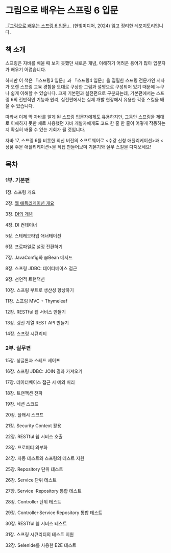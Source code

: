 # 그림으로 배우는 스프링 6 입문

[『그림으로 배우는 스프링 6 입문』](https://www.hanbit.co.kr/store/books/look.php?p_code=B1434600858) (한빛미디어, 2024) 읽고 정리한 레포지토리입니다.

## 책 소개

스프링은 자바를 배울 때 보지 못했던 새로운 개념, 이해하기 어려운 용어가 많아 입문자가 배우기 어렵습니다. 

하지만 이 책은 『스프링3 입문』과 『스프링4 입문』을 집필한 스프링 전문가인 저자가 오랜 스프링 교육 경험을 토대로 구상한 그림과 설명으로 구성되어 있기 때문에 누구나 쉽게 이해할 수 있습니다. 크게 기본편과 실전편으로 구분되는데, 기본편에서는 스프링 6의 전반적인 기능과 원리, 실전편에서는 실제 개발 현장에서 유용한 각종 스킬을 배울 수 있습니다. 

따라서 이제 막 자바를 알게 된 스프링 입문자에게도 유용하지만, 그동안 스프링을 제대로 이해하지 못한 채로 사용했던 자바 개발자에게도 코드 한 줄 한 줄이 어떻게 작동하는지 확실히 배울 수 있는 기회가 될 것입니다. 

자바 17, 스프링 6를 비롯한 최신 버전의 소프트웨어로 <수강 신청 애플리케이션>과 <상품 주문 애플리케이션>을 직접 만들어보며 기본기와 실무 스킬을 다져보세요!

## 목차

### **1부. 기본편**

1장. 스프링 개요

2장. [웹 애플리케이션 개요](https://github.com/gabean13/Software-Engineering-Book/tree/main/%EA%B7%B8%EB%A6%BC%EC%9C%BC%EB%A1%9C%20%EB%B0%B0%EC%9A%B0%EB%8A%94%20%EC%8A%A4%ED%94%84%EB%A7%81%206%20%EC%9E%85%EB%AC%B8/Ch2)

3장. [DI의 개념](https://github.com/gabean13/Software-Engineering-Book/tree/main/%EA%B7%B8%EB%A6%BC%EC%9C%BC%EB%A1%9C%20%EB%B0%B0%EC%9A%B0%EB%8A%94%20%EC%8A%A4%ED%94%84%EB%A7%81%206%20%EC%9E%85%EB%AC%B8/Ch3)

4장. DI 컨테이너

5장. 스테레오타입 애너테이션

6장. 프로파일로 설정 전환하기

7장. JavaConfig와 @Bean 메서드

8장. 스프링 JDBC: 데이터베이스 접근

9장. 선언적 트랜잭션

10장. 스프링 부트로 생산성 향상하기

11장. 스프링 MVC + Thymeleaf

12장. RESTful 웹 서비스 만들기

13장. 갱신 계열 REST API 만들기

14장. 스프링 시큐리티

### **2부. 실무편**

15장. 싱글톤과 스레드 세이프

16장. 스프링 JDBC: JOIN 결과 가져오기

17장. 데이터베이스 접근 시 예외 처리

18장. 트랜잭션 전파

19장. 세션 스코프

20장. 플래시 스코프

21장. Security Context 활용

22장. RESTful 웹 서비스 호출

23장. 프로퍼티 외부화

24장. 자동 테스트와 스프링의 테스트 지원

25장. Repository 단위 테스트

26장. Service 단위 테스트

27장. Service ·Repository 통합 테스트

28장. Controller 단위 테스트

29장. Controller·Service·Repository 통합 테스트

30장. RESTful 웹 서비스 테스트

31장. 스프링 시큐리티의 테스트 지원

32장. Selenide를 사용한 E2E 테스트
